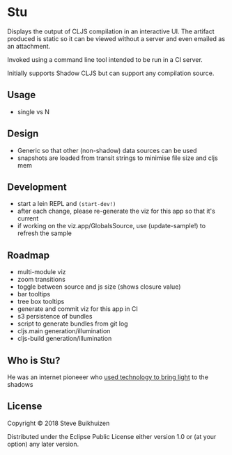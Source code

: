 # Stu

Displays the output of CLJS compilation in an interactive UI.
The artifact produced is static so it can be viewed without a server and even emailed as an attachment.

Invoked using a command line tool intended to be run in a CI server.

Initially supports Shadow CLJS but can support any compilation source.

## Usage

* single vs N

## Design

* Generic so that other (non-shadow) data sources can be used
* snapshots are loaded from transit strings to minimise file size and cljs mem

## Development

* start a lein REPL and `(start-dev!)`
* after each change, please re-generate the viz for this app so that it's current
* if working on the viz.app/GlobalsSource, use (update-sample!) to refresh the sample

## Roadmap

* multi-module viz
* zoom transitions
* toggle between source and js size (shows closure value)
* bar tooltips
* tree box tooltips
* generate and commit viz for this app in CI
* s3 persistence of bundles
* script to generate bundles from git log
* cljs.main generation/illumination
* cljs-build generation/illumination

## Who is Stu?

He was an internet pioneeer who [used technology to bring light](https://www.youtube.com/watch?v=WzuMwNmH9Vo) to the shadows

## License

Copyright © 2018 Steve Buikhuizen

Distributed under the Eclipse Public License either version 1.0 or (at
your option) any later version.
